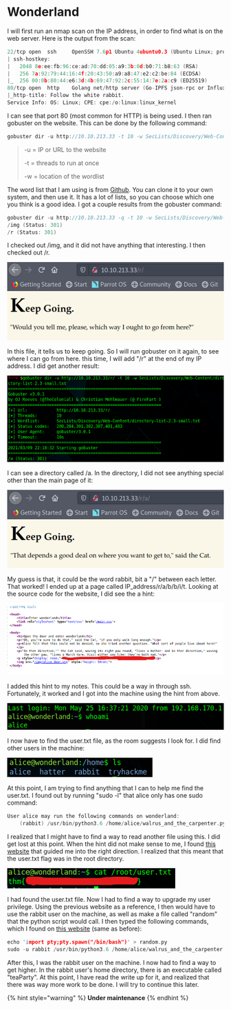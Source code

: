 # Wonderland

I will first run an nmap scan on the IP address, in order to find what is on the web server. Here is the output from the scan:

```c
22/tcp open  ssh     OpenSSH 7.6p1 Ubuntu 4ubuntu0.3 (Ubuntu Linux; protocol 2.0)
| ssh-hostkey: 
|   2048 8e:ee:fb:96:ce:ad:70:dd:05:a9:3b:0d:b0:71:b8:63 (RSA)
|   256 7a:92:79:44:16:4f:20:43:50:a9:a8:47:e2:c2:be:84 (ECDSA)
|_  256 00:0b:80:44:e6:3d:4b:69:47:92:2c:55:14:7e:2a:c9 (ED25519)
80/tcp open  http    Golang net/http server (Go-IPFS json-rpc or InfluxDB API)
|_http-title: Follow the white rabbit.
Service Info: OS: Linux; CPE: cpe:/o:linux:linux_kernel
```

I can see that port 80 \(most common for HTTP\) is being used. I then ran gobuster on the website. This can be done by the following command:

```c
gobuster dir -u http://10.10.213.33 -t 10 -w SecLists/Discovery/Web-Content/directory-list-2.3-small.txt
```

> -u = IP or URL to the website
>
> -t = threads to run at once
>
> -w = location of the wordlist

The word list that I am using is from [Github](https://github.com/danielmiessler/SecLists). You can clone it to your own system, and then use it. It has a lot of lists, so you can choose which one you think is a good idea. I got a couple results from the gobuster command:

```c
gobuster dir -u http://10.10.213.33 -q -t 10 -w SecLists/Discovery/Web-Content/directory-list-2.3-small.txt 
/img (Status: 301)
/r (Status: 301)
```

I checked out /img, and it did not have anything that interesting. I then checked out /r.

![](../../.gitbook/assets/image%20%2815%29.png)

In this file, it tells us to keep going. So I will run gobuster on it again, to see where I can go from here. this time, I will add "/r" at the end of my IP address. I did get another result:

![gobuster output](../../.gitbook/assets/image%20%2816%29.png)

I can see a directory called /a. In the directory, I did not see anything special other than the main page of it:

![](../../.gitbook/assets/image%20%2814%29.png)

My guess is that, it could be the word rabbit, bit a "/" between each letter. That worked! I ended up at a page called IP\_address/r/a/b/b/i/t. Looking at the source code for the website, I did see the a hint:

![](../../.gitbook/assets/screenshot-2021-03-09-162320.png)

I added this hint to my notes. This could be a way in through ssh. Fortunately, it worked and I got into the machine using the hint from above.

![](../../.gitbook/assets/image%20%2812%29.png)

I now have to find the user.txt file, as the room suggests I look for. I did find other users in the machine:

![](../../.gitbook/assets/image%20%2813%29.png)

At this point, I am trying to find anything that I can to help me find the user.txt. I found out by running "sudo -l" that alice only has one sudo command:

```c
User alice may run the following commands on wonderland:
    (rabbit) /usr/bin/python3.6 /home/alice/walrus_and_the_carpenter.py
```

I realized that I might have to find a way to read another file using this. I did get lost at this point. When the hint did not make sense to me, I found [this website](https://0x00jeff.github.io/tryhackme-wonderland-writeup/) that guided me into the right direction. I realized that this meant that the user.txt flag was in the root directory.

![](../../.gitbook/assets/screenshot-2021-03-09-165204.png)

I had found the user.txt file. Now I had to find a way to upgrade my user privilege. Using the previous website as a reference, I then would have to use the rabbit user on the machine, as well as make a file called "random" that the python script would call. I then typed the following commands, which I found on [this website](https://0x00jeff.github.io/tryhackme-wonderland-writeup/) \(same as before\):

```c
echo 'import pty;pty.spawn("/bin/bash")' > random.py
sudo -u rabbit /usr/bin/python3.6 /home/alice/walrus_and_the_carpenter.py
```

After this, I was the rabbit user on the machine. I now had to find a way to get higher. In the rabbit user's home directory, there is an executable called "teaParty". At this point, I have read the write up for it, and realized that there was way more work to be done. I will try to continue this later.

{% hint style="warning" %}
**Under maintenance**
{% endhint %}


